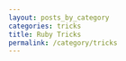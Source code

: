 ```yaml
---
layout: posts_by_category
categories: tricks
title: Ruby Tricks
permalink: /category/tricks
---
```

